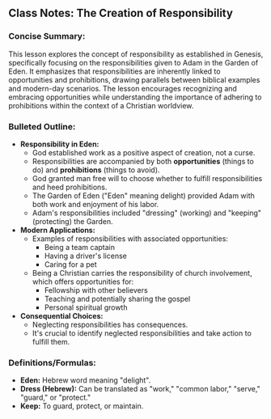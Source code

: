 ## Class Notes: The Creation of Responsibility

### Concise Summary:

This lesson explores the concept of responsibility as established in Genesis, specifically focusing on the responsibilities given to Adam in the Garden of Eden. It emphasizes that responsibilities are inherently linked to opportunities and prohibitions, drawing parallels between biblical examples and modern-day scenarios. The lesson encourages recognizing and embracing opportunities while understanding the importance of adhering to prohibitions within the context of a Christian worldview. 

###  Bulleted Outline:

* **Responsibility in Eden:**
    * God established work as a positive aspect of creation, not a curse.
    * Responsibilities are accompanied by both **opportunities** (things to do) and **prohibitions** (things to avoid).
    * God granted man free will to choose whether to fulfill responsibilities and heed prohibitions.
    *  The Garden of Eden ("Eden" meaning delight) provided Adam with both work and enjoyment of his labor.
    *  Adam's responsibilities included "dressing" (working) and "keeping" (protecting) the Garden.
* **Modern Applications:**
    * Examples of responsibilities with associated opportunities:
        * Being a team captain
        * Having a driver's license 
        * Caring for a pet
    *  Being a Christian carries the responsibility of church involvement, which offers opportunities for:
        *  Fellowship with other believers
        *  Teaching and potentially sharing the gospel
        *  Personal spiritual growth
* **Consequential Choices:**
    * Neglecting responsibilities has consequences.
    * It's crucial to identify neglected responsibilities and take action to fulfill them.

### Definitions/Formulas:

* **Eden:** Hebrew word meaning "delight".
* **Dress (Hebrew):** Can be translated as "work," "common labor," "serve," "guard," or "protect." 
* **Keep:** To guard, protect, or maintain. 
